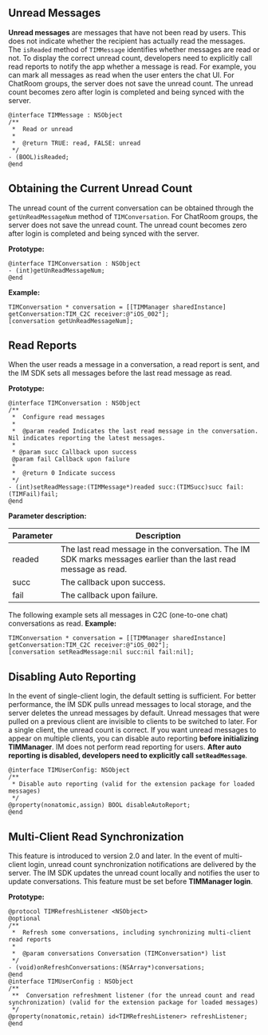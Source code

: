 ## Unread Messages

**Unread messages** are messages that have not been read by users. This does not indicate whether the recipient has actually read the messages. The `isReaded` method of `TIMMessage` identifies whether messages are read or not. To display the correct unread count, developers need to explicitly call read reports to notify the app whether a message is read. For example, you can mark all messages as read when the user enters the chat UI. For ChatRoom groups, the server does not save the unread count. The unread count becomes zero after login is completed and being synced with the server.

```
@interface TIMMessage : NSObject
/**
 *  Read or unread
 *
 *  @return TRUE: read, FALSE: unread
 */
- (BOOL)isReaded;
@end
```

## Obtaining the Current Unread Count

The unread count of the current conversation can be obtained through the `getUnReadMessageNum` method of `TIMConversation`. For ChatRoom groups, the server does not save the unread count. The unread count becomes zero after login is completed and being synced with the server.

**Prototype:**

```
@interface TIMConversation : NSObject
- (int)getUnReadMessageNum;
@end
```

**Example:**

```
TIMConversation * conversation = [[TIMManager sharedInstance] getConversation:TIM_C2C receiver:@"iOS_002"];
[conversation getUnReadMessageNum]; 
```

## Read Reports 

When the user reads a message in a conversation, a read report is sent, and the IM SDK sets all messages before the last read message as read. 

**Prototype:**

```
@interface TIMConversation : NSObject
/**
 *  Configure read messages
 *
 *  @param readed Indicates the last read message in the conversation. Nil indicates reporting the latest messages.
 *
 * @param succ Callback upon success
 @param fail Callback upon failure
 *
 *  @return 0 Indicate success
 */
- (int)setReadMessage:(TIMMessage*)readed succ:(TIMSucc)succ fail:(TIMFail)fail;
@end
```

**Parameter description:**

Parameter | Description
---|---
readed | The last read message in the conversation. The IM SDK marks messages earlier than the last read message as read.
succ | The callback upon success.
fail | The callback upon failure.

The following example sets all messages in C2C (one-to-one chat) conversations as read. **Example:**

```
TIMConversation * conversation = [[TIMManager sharedInstance] getConversation:TIM_C2C receiver:@"iOS_002"];
[conversation setReadMessage:nil succ:nil fail:nil];
```



## Disabling Auto Reporting

In the event of single-client login, the default setting is sufficient. For better performance, the IM SDK pulls unread messages to local storage, and the server deletes the unread messages by default. Unread messages that were pulled on a previous client are invisible to clients to be switched to later. For a single client, the unread count is correct. If you want unread messages to appear on multiple clients, you can disable auto reporting **before initializing TIMManager**. IM does not perform read reporting for users. **After auto reporting is disabled, developers need to explicitly call `setReadMessage`**.

```
@interface TIMUserConfig: NSObject
/**
 * Disable auto reporting (valid for the extension package for loaded messages)
 */
@property(nonatomic,assign) BOOL disableAutoReport;
@end
```

## Multi-Client Read Synchronization

This feature is introduced to version 2.0 and later. In the event of multi-client login, unread count synchronization notifications are delivered by the server. The IM SDK updates the unread count locally and notifies the user to update conversations. This feature must be set before **TIMManager login**.

**Prototype:**

```
@protocol TIMRefreshListener <NSObject>
@optional
/**
 *  Refresh some conversations, including synchronizing multi-client read reports
 *
 *  @param conversations Conversation (TIMConversation*) list
 */
- (void)onRefreshConversations:(NSArray*)conversations;
@end
@interface TIMUserConfig : NSObject
/**
 **  Conversation refreshment listener (for the unread count and read synchronization) (valid for the extension package for loaded messages)
 */
@property(nonatomic,retain) id<TIMRefreshListener> refreshListener;
@end
```

